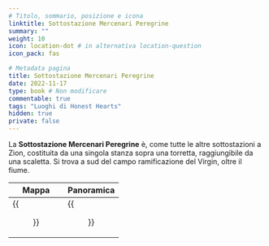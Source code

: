 ```yaml
---
# Titolo, sommario, posizione e icona
linktitle: Sottostazione Mercenari Peregrine
summary: ""
weight: 10
icon: location-dot # in alternativa location-question
icon_pack: fas

# Metadata pagina
title: Sottostazione Mercenari Peregrine
date: 2022-11-17
type: book # Non modificare
commentable: true
tags: "Luoghi di Honest Hearts"
hidden: true
private: false
---
```


<div class="fnv">

La **Sottostazione Mercenari Peregrine** è, come tutte le altre sottostazioni a Zion, costituita da una singola stanza sopra una torretta, raggiungibile da una scaletta. Si trova a sud del campo ramificazione del Virgin, oltre il fiume.

| Mappa | Panoramica |
| ----- | ---------- |
|  {{<figure src="fnv/Ranger_Substation_Peregrine_loc.webp">}}     |   {{<figure src="fnv/RS_Peregrine.webp">}}         | 

</div>

